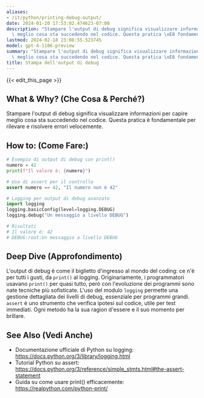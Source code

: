 ```yaml
---
aliases:
- /it/python/printing-debug-output/
date: 2024-01-20 17:53:02.474623-07:00
description: "Stampare l'output di debug significa visualizzare informazioni per capire\
  \ meglio cosa sta succedendo nel codice. Questa pratica \xE8 fondamentale per\u2026"
lastmod: 2024-02-18 23:08:55.523745
model: gpt-4-1106-preview
summary: "Stampare l'output di debug significa visualizzare informazioni per capire\
  \ meglio cosa sta succedendo nel codice. Questa pratica \xE8 fondamentale per\u2026"
title: Stampa dell'output di debug
---
```


{{< edit_this_page >}}

## What & Why? (Che Cosa & Perché?)
Stampare l'output di debug significa visualizzare informazioni per capire meglio cosa sta succedendo nel codice. Questa pratica è fondamentale per rilevare e risolvere errori velocemente.

## How to: (Come Fare:)
```Python
# Esempio di output di debug con print()
numero = 42
print(f"Il valore è: {numero}")

# Uso di assert per il controllo
assert numero == 42, "Il numero non è 42"

# Logging per output di debug avanzato
import logging
logging.basicConfig(level=logging.DEBUG)
logging.debug("Un messaggio a livello DEBUG")

# Risultati
# Il valore è: 42
# DEBUG:root:Un messaggio a livello DEBUG
```

## Deep Dive (Approfondimento)
L'output di debug è come il biglietto d'ingresso al mondo del coding: ce n'è per tutti i gusti, da `print()` al logging. Originariamente, i programmatori usavano `print()` per quasi tutto, però con l'evoluzione dei programmi sono nate tecniche più sofisticate. L'uso del modulo `logging` permette una gestione dettagliata dei livelli di debug, essenziale per programmi grandi. `assert` è uno strumento che verifica ipotesi sul codice, utile per test immediati. Ogni metodo ha la sua ragion d'essere e il suo momento per brillare.

## See Also (Vedi Anche)
- Documentazione ufficiale di Python su logging: https://docs.python.org/3/library/logging.html
- Tutorial Python su assert: https://docs.python.org/3/reference/simple_stmts.html#the-assert-statement
- Guida su come usare print() efficacemente: https://realpython.com/python-print/
